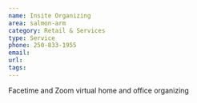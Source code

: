 ```yaml
---
name: Insite Organizing
area: salmon-arm
category: Retail & Services
type: Service
phone: 250-833-1955
email: 
url: 
tags:
---
```


Facetime and Zoom virtual home and office organizing